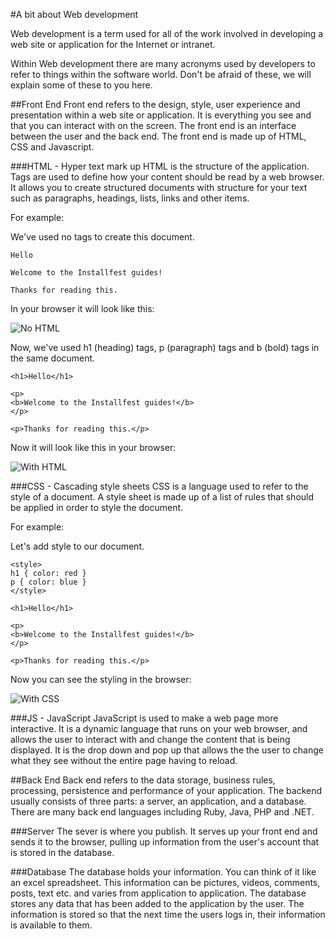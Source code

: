 #A bit about Web development

Web development is a term used for all of the work involved in developing a web site or application for the Internet or intranet. 

Within Web development there are many acronyms used by developers to refer to things within the software world. Don't be afraid of these, we will explain some of these to you here.

##Front End
Front end refers to the design, style, user experience and presentation within a web site or application. It is everything you see and that you can interact with on the screen. The front end is an interface between the user and the back end. The front end is made up of HTML, CSS and Javascript. 

###HTML - Hyper text mark up
HTML is the structure of the application. Tags are used to define how your content should be read by a web browser. It allows you to create structured documents with structure for your text such as paragraphs, headings, lists, links and other items.

For example:

We've used no tags to create this document.

```
Hello

Welcome to the Installfest guides!

Thanks for reading this.

```
In your browser it will look like this:

![No HTML](/images/web_dev/no_html.png)

Now, we've used h1 (heading) tags, p (paragraph) tags and b (bold) tags in the same document. 

```
<h1>Hello</h1>

<p>
<b>Welcome to the Installfest guides!</b>
</p>

<p>Thanks for reading this.</p>

```
Now it will look like this in your browser: 

![With HTML](/images/web_dev/with_html.png)

###CSS - Cascading style sheets
CSS is a language used to refer to the style of a document. A style sheet is made up of a list of rules that should be applied in order to style the document. 

For example:

Let's add style to our document. 

```
<style>
h1 { color: red }
p { color: blue }
</style>

<h1>Hello</h1>

<p>
<b>Welcome to the Installfest guides!</b>
</p>

<p>Thanks for reading this.</p>
```
Now you can see the styling in the browser:

![With CSS](/images/web_dev/with_style.png)

###JS - JavaScript 
JavaScript is used to make a web page more interactive. It is a dynamic language that runs on your web browser, and allows the user to interact with and change the content that is being displayed. It is the drop down and pop up that allows the the user to change what they see without the entire page having to reload.

##Back End
Back end refers to the data storage, business rules, processing, persistence and performance of your application. The backend usually consists of three parts: a server, an application, and a database. There are many back end languages including Ruby, Java, PHP and .NET. 

###Server
The sever is where you publish. It serves up your front end and sends it to the browser, pulling up information from the user's account that is stored in the database.


###Database
The database holds your information. You can think of it like an excel spreadsheet. This information can be pictures, videos, comments, posts, text etc. and varies from application to application. The database stores any data that has been added to the application by the user. The information is stored so that the next time the users logs in, their information is available to them. 









